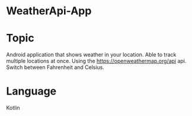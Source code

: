 # WeatherApi-App

# Topic
Android application that shows weather in your location. Able to track multiple locations at once. Using the https://openweathermap.org/api api. Switch between Fahrenheit and Celsius. 

# Language
Kotlin

